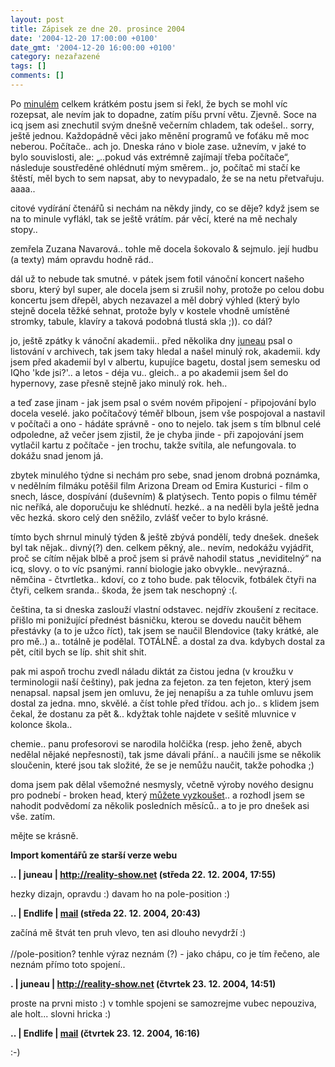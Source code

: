 ```yaml
---
layout: post
title: Zápisek ze dne 20. prosince 2004
date: '2004-12-20 17:00:00 +0100'
date_gmt: '2004-12-20 16:00:00 +0100'
category: nezařazené
tags: []
comments: []
---
```

<p>Po <a href="http://www.podnebi.wz.cz/index.php?a=20041218">minulém</a> celkem krátkém   postu jsem si řekl, že bych se mohl víc rozepsat, ale nevím  jak to dopadne, zatím píšu první větu. Zjevně. Soce na icq jsem asi znechutil svým dnešně  večerním chladem, tak odešel.. sorry, ještě jednou. Každopádně věci jako měnění programů  ve foťáku mě moc neberou. Počítače.. ach jo. Dneska ráno v biole zase. užnevím, v jaké  to bylo souvislosti, ale: &bdquo;..pokud vás extrémně zajímají třeba počítače&ldquo;, následuje   soustředěné ohlédnutí mým směrem.. jo, počítač mi stačí ke štěstí, měl bych to sem napsat,   aby to nevypadalo, že se na netu přetvařuju. aaaa..</p>
<p>citové vydírání čtenářů si nechám na někdy jindy, co se děje? když jsem se na to minule vyflákl,  tak se ještě vrátím. pár věcí, které na mě nechaly stopy..</p>
<p>zemřela Zuzana Navarová.. tohle mě docela šokovalo &amp; sejmulo. její hudbu (a texty)  mám opravdu hodně rád..</p>
<p>dál už to nebude tak smutné. v pátek jsem fotil vánoční koncert našeho sboru, který byl super,  ale docela jsem si zrušil nohy, protože po celou dobu koncertu jsem dřepěl, abych nezavazel a měl  dobrý výhled (který bylo stejně docela těžké sehnat, protože byly v kostele vhodně umístěné stromky,  tabule, klavíry a taková podobná tlustá skla ;)). co dál?</p>
<p>jo, ještě zpátky k vánoční akademii.. před několika dny <a href="http://reality-show.net">juneau</a>  psal o listování v archivech, tak jsem taky hledal a našel minulý rok, akademii. kdy jsem před akademií  byl v albertu, kupujíce bagetu, dostal jsem semesku od IQho 'kde jsi?'.. a letos - déja vu.. gleich..  a po akademii jsem šel do hypernovy, zase přesně stejně jako minulý rok. heh..</p>
<p>a teď zase jinam - jak jsem psal o svém novém připojení - připojování bylo docela  veselé. jako počítačový téměř blboun, jsem vše pospojoval a nastavil v počítači a ono - hádáte  správně - ono to nejelo. tak jsem s tím blbnul celé odpoledne, až večer jsem zjistil, že je chyba jinde  - při zapojování jsem vytlačil kartu z počítače - jen trochu, takže svítila, ale nefungovala.  to dokážu snad jenom já.</p>
<p>zbytek minulého týdne si nechám pro sebe, snad jenom drobná poznámka,  v nedělním filmáku potěšil film Arizona Dream od Emira Kusturici - film o snech, lásce, dospívání  (duševním) &amp; platýsech. Tento popis o filmu téměř nic neříká, ale doporučuju ke shlédnutí.  hezké.. a na neděli byla ještě jedna věc hezká. skoro celý den sněžilo, zvlášť večer to bylo krásné.</p>
<p>tímto bych shrnul minulý týden &amp; ještě zbývá pondělí, tedy dnešek. dnešek byl tak nějak..  divný(?) den. celkem pěkný, ale.. nevím, nedokážu vyjádřit, proč se cítím nějak blbě a proč jsem si  právě nahodil status &bdquo;neviditelný&ldquo; na icq, slovy. o to víc psanými. ranní biologie  jako obvykle.. nevýrazná.. němčina - čtvrtletka.. kdoví, co z toho bude. pak tělocvik, fotbálek  čtyři na čtyři, celkem sranda.. škoda, že jsem tak neschopný :(.</p>
<p>čeština, ta si dneska zaslouží vlastní odstavec. nejdřív zkoušení z recitace. přišlo mi ponižující  přednést básničku, kterou se dovedu naučit během přestávky (a to je užco říct), tak jsem se naučil  Blendovice (taky krátké, ale pro mě..) a.. totálně je podělal. TOTÁLNĚ. a dostal za dva. kdybych dostal  za pět, cítil bych se líp. shit shit shit.</p>
<p>pak mi aspoň trochu zvedl náladu diktát za čistou jedna (v kroužku v terminologii naší češtiny),  pak jedna za fejeton. za ten fejeton, který jsem nenapsal. napsal jsem jen omluvu, že jej nenapíšu a  za tuhle omluvu jsem dostal za jedna. mno, skvělé. a číst tohle před třídou. ach jo.. s klidem  jsem čekal, že dostanu za pět &amp;.. kdyžtak tohle najdete v sešitě mluvnice v kolonce škola..</p>
<p>chemie.. panu profesorovi se narodila holčička (resp. jeho ženě, abych nedělal nějaké nepřesnosti),  tak jsme dávali přání.. a naučili jsme se několik sloučenin, které jsou tak složité, že se je nemůžu   naučit, takže pohodka ;)</p>
<p>doma jsem pak dělal všemožné nesmysly, včetně výroby nového designu pro podnebí - broken head,   který <a href="http://www.podnebi.wz.cz/layout.php">můžete vyzkoušet</a>.. a rozhodl jsem se nahodit  podvědomí za několik posledních měsíců.. a to je pro dnešek asi vše. zatím.</p>
<p>mějte se krásně.</p>
<div class="import-komentaru">
<p><strong>Import komentářů ze starší verze webu</strong></p>
<div class="comment">
<p style="font-weight:bold"><span class="compredmet">..</span> | <span class="comname">juneau</span> |  <a href="http://reality-show.net">http://reality-show.net</a> (středa&nbsp;22.&nbsp;12.&nbsp;2004,&nbsp;17:55)</p>
<p>hezky dizajn, opravdu :) davam ho na pole-position :) </p>
</div>
<div class="comment">
<p style="font-weight:bold"><span class="compredmet">..</span> | <span class="comname">Endlife</span> |  <a href="mailto:jan.martinek@post.cz">mail</a> (středa&nbsp;22.&nbsp;12.&nbsp;2004,&nbsp;20:43)</p>
<p>začíná mě štvát ten pruh vlevo, ten asi dlouho nevydrží :)  <br>  <br> //pole-position? tenhle výraz neznám (?) - jako chápu, co je tím řečeno, ale neznám přímo toto spojení.. </p>
</div>
<div class="comment">
<p style="font-weight:bold"><span class="compredmet">.</span> | <span class="comname">juneau</span> |  <a href="http://reality-show.net">http://reality-show.net</a> (čtvrtek&nbsp;23.&nbsp;12.&nbsp;2004,&nbsp;14:51)</p>
<p>proste na prvni misto :) v tomhle spojeni se samozrejme vubec nepouziva, ale holt... slovni hricka :) </p>
</div>
<div class="comment">
<p style="font-weight:bold"><span class="compredmet">..</span> | <span class="comname">Endlife</span> |  <a href="mailto:jan.martinek@post.cz">mail</a> (čtvrtek&nbsp;23.&nbsp;12.&nbsp;2004,&nbsp;16:16)</p>
<p>:-) </p>
</div>
</div>
